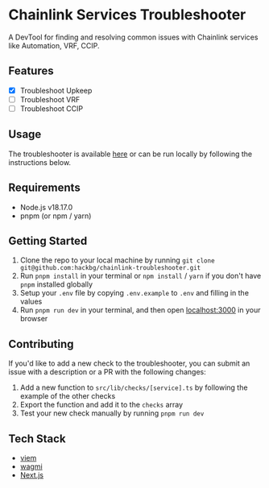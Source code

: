 # Chainlink Services Troubleshooter

A DevTool for finding and resolving common issues with Chainlink services like Automation, VRF, CCIP.

## Features

- [x] Troubleshoot Upkeep
- [ ] Troubleshoot VRF
- [ ] Troubleshoot CCIP

## Usage

The troubleshooter is available [here](chainlink-troubleshooter.vercel.app) or can be run locally by following the instructions below.

## Requirements

- Node.js v18.17.0
- pnpm (or npm / yarn)

## Getting Started

1. Clone the repo to your local machine by running `git clone git@github.com:hackbg/chainlink-troubleshooter.git`
2. Run `pnpm install` in your terminal or `npm install` / `yarn` if you don't have `pnpm` installed globally
3. Setup your `.env` file by copying `.env.example` to `.env` and filling in the values
4. Run `pnpm run dev` in your terminal, and then open [localhost:3000](http://localhost:3000) in your browser

## Contributing

If you'd like to add a new check to the troubleshooter, you can submit an issue with a description or a PR with the following changes:

1. Add a new function to `src/lib/checks/[service].ts` by following the example of the other checks
2. Export the function and add it to the `checks` array
3. Test your new check manually by running `pnpm run dev`

## Tech Stack

- [viem](https://viem.sh/)
- [wagmi](https://wagmi.sh/)
- [Next.js](https://nextjs.org/)